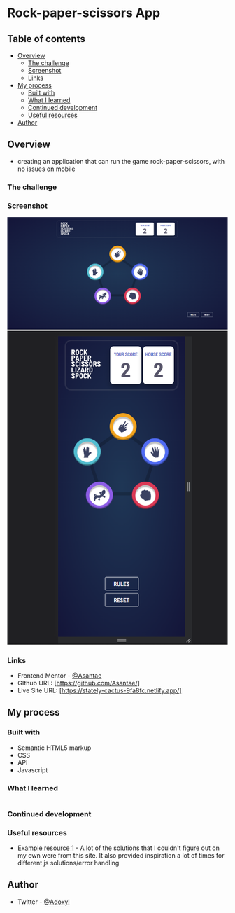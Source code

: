 # Rock-paper-scissors App
## Table of contents

- [Overview](#overview)
  - [The challenge](#the-challenge)
  - [Screenshot](#screenshot)
  - [Links](#links)
- [My process](#my-process)
  - [Built with](#built-with)
  - [What I learned](#what-i-learned)
  - [Continued development](#continued-development)
  - [Useful resources](#useful-resources)
- [Author](#author)


## Overview

- creating an application that can run the game rock-paper-scissors, with no issues on mobile

### The challenge

### Screenshot

![](./images/desktop-version.png)
![](./images/mobile-version.png)

### Links

- Frontend Mentor - [@Asantae](https://www.frontendmentor.io/profile/Asantae)
- GIthub URL: [https://github.com/Asantae/]
- Live Site URL: [https://stately-cactus-9fa8fc.netlify.app/]

## My process



### Built with

- Semantic HTML5 markup
- CSS
- API
- Javascript

### What I learned

```js

```
### Continued development


### Useful resources

- [Example resource 1](https://stackoverflow.com/) - A lot of the solutions that I couldn't figure out on my own were from this site. It also provided inspiration a lot of times for different js solutions/error handling

## Author

- Twitter - [@Adoxyl](https://www.twitter.com/Adoxyl)

